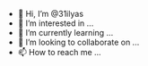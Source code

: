 - 👋 Hi, I’m @31ilyas
- 👀 I’m interested in ...
- 🌱 I’m currently learning ...
- 💞️ I’m looking to collaborate on ...
- 📫 How to reach me ...

<!---
31ilyas/31ilyas is a ✨ special ✨ repository because its `README.md` (this file) appears on your GitHub profile.
You can click the Preview link to take a look at your changes.
--->
